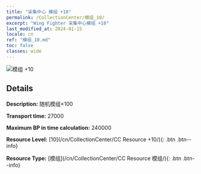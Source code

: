 ```yaml
---
title: "采集中心 模组 +10"
permalink: /CollectionCenter/模组_10/
excerpt: "Wing Fighter 采集中心模组 +10"
last_modified_at: 2024-01-15
locale: cn
ref: "模组_10.md"
toc: false
classes: wide
---
```



![模组 +10](/images/cc/CC_模组_6.png)

## Details

  **Description:** 随机模组×100

  **Transport time:** 27000

  **Maximum BP in time calculation:** 240000

  **Resource Level:** [10](/cn/CollectionCenter/CC Resource +10/){: .btn .btn--info}

  **Resource Type:** [模组](/cn/CollectionCenter/CC Resource 模组/){: .btn .btn--info}

